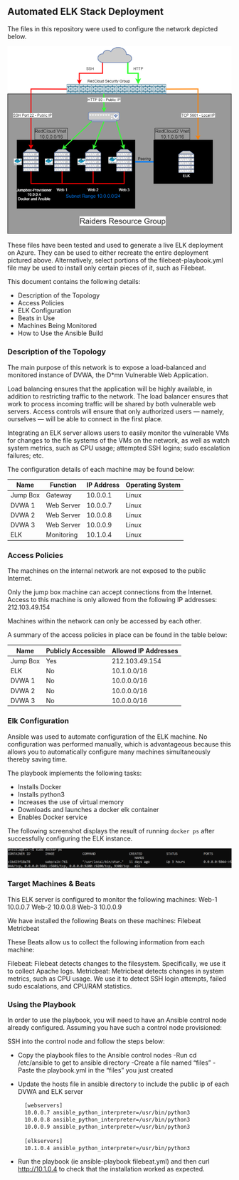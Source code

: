 ## Automated ELK Stack Deployment

The files in this repository were used to configure the network depicted below.

![](https://github.com/bishi808/Elk-Stack-Project/blob/main/README/Images/ELK%20Diagram.png)

These files have been tested and used to generate a live ELK deployment on Azure. They can be used to either recreate the entire deployment pictured above. Alternatively, select portions of the filebeat-playbook.yml file may be used to install only certain pieces of it, such as Filebeat.

This document contains the following details:
- Description of the Topology
- Access Policies
- ELK Configuration
- Beats in Use
- Machines Being Monitored
- How to Use the Ansible Build


### Description of the Topology

The main purpose of this network is to expose a load-balanced and monitored instance of DVWA, the D*mn Vulnerable Web Application.

Load balancing ensures that the application will be highly available, in addition to restricting traffic to the network. The load balancer ensures that work to process incoming traffic will be shared by both vulnerable web servers. Access controls will ensure that only authorized users — namely, ourselves — will be able to connect in the first place.

Integrating an ELK server allows users to easily monitor the vulnerable VMs for changes to the file systems of the VMs on the network, as well as watch system metrics, such as CPU usage; attempted SSH logins; sudo escalation failures; etc.

The configuration details of each machine may be found below:

| Name     |   Function  |   IP Address | Operating System |
|----------|-------------|--------------|------------------|
| Jump Box | Gateway     | 10.0.0.1     |      Linux       |
| DVWA 1   | Web Server  | 10.0.0.7     |      Linux       |
| DVWA 2   | Web Server  | 10.0.0.8     |      Linux       |
| DVWA 3   | Web Server  | 10.0.0.9     |      Linux       |
| ELK      | Monitoring  | 10.1.0.4     |      Linux       |

### Access Policies

The machines on the internal network are not exposed to the public Internet. 

Only the jump box machine can accept connections from the Internet. Access to this machine is only allowed from the following IP addresses: 212.103.49.154

Machines within the network can only be accessed by each other.

A summary of the access policies in place can be found in the table below:

| Name     | Publicly Accessible | Allowed IP Addresses |
|----------|---------------------|----------------------|
| Jump Box |           Yes       |  212.103.49.154      |
| ELK      |           No        |  10.1.0.0/16         |
| DVWA 1   |           No        |  10.0.0.0/16         |
| DVWA 2   |           No        |  10.0.0.0/16         |
| DVWA 3   |           No        |  10.0.0.0/16         |

### Elk Configuration

Ansible was used to automate configuration of the ELK machine. No configuration was performed manually, which is advantageous because this allows you to automatically configure many machines simultaneously thereby saving time. 

The playbook implements the following tasks:


- Installs Docker
- Installs python3
- Increases the use of virtual memory
- Downloads and launches a docker elk container
- Enables Docker service

The following screenshot displays the result of running `docker ps` after successfully configuring the ELK instance.

![](https://github.com/bishi808/Elk-Stack-Project/blob/main/README/Images/docker_ps.PNG)

### Target Machines & Beats
This ELK server is configured to monitor the following machines:
Web-1 10.0.0.7
Web-2 10.0.0.8
Web-3 10.0.0.9

We have installed the following Beats on these machines:
Filebeat
Metricbeat

These Beats allow us to collect the following information from each machine:

Filebeat: Filebeat detects changes to the filesystem. Specifically, we use it to collect Apache logs.
Metricbeat: Metricbeat detects changes in system metrics, such as CPU usage. We use it to detect SSH login attempts, failed sudo escalations, and CPU/RAM statistics.

### Using the Playbook
In order to use the playbook, you will need to have an Ansible control node already configured. Assuming you have such a control node provisioned: 

SSH into the control node and follow the steps below:

- Copy the playbook files to the Ansible control nodes
	-Run cd /etc/ansible to get to ansible directory
	-Create a file named “files”
	-Paste the playbook.yml in the “files” you just created 

- Update the hosts file in ansible directory to include the public ip of each DVWA and ELK server
		
		[webservers]
		10.0.0.7 ansible_python_interpreter=/usr/bin/python3
		10.0.0.8 ansible_python_interpreter=/usr/bin/python3
		10.0.0.9 ansible_python_interpreter=/usr/bin/python3

		[elkservers]
		10.1.0.4 ansible_python_interpreter=/usr/bin/python3

- Run the playbook (ie ansible-playbook filebeat.yml) and then curl http://10.1.0.4 to check that the installation worked as expected.

